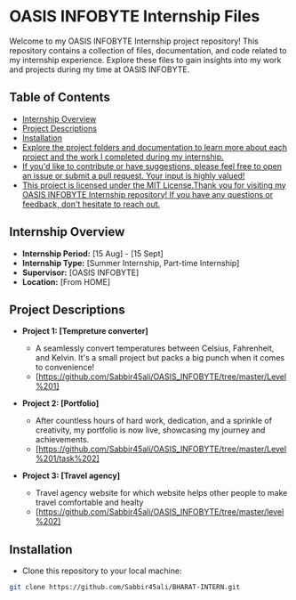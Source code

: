 # OASIS INFOBYTE Internship Files

Welcome to my OASIS INFOBYTE Internship project repository! This repository contains a collection of files, documentation, and code related to my internship experience. Explore these files to gain insights into my work and projects during my time at OASIS INFOBYTE.

## Table of Contents

- [Internship Overview](#internship-overview)
- [Project Descriptions](#project-descriptions)
- [Installation](#installation)
- [Explore the project folders and documentation to learn more about each project and the work I completed during my internship.](#usage)
- [If you'd like to contribute or have suggestions, please feel free to open an issue or submit a pull request. Your input is highly valued!](#contributing)
- [This project is licensed under the MIT License.Thank you for visiting my OASIS INFOBYTE Internship repository! If you have any questions or feedback, don't hesitate to reach out.](#license)

## Internship Overview

- **Internship Period:** [15 Aug] - [15 Sept]
- **Internship Type:** [Summer Internship, Part-time Internship]
- **Supervisor:** [OASIS INFOBYTE]
- **Location:** [From HOME]

## Project Descriptions

- **Project 1: [Tempreture converter]**
  - A seamlessly convert temperatures between Celsius, Fahrenheit, and Kelvin. It's a small project but packs a big punch when it comes to convenience!
  - [https://github.com/Sabbir45ali/OASIS_INFOBYTE/tree/master/Level%201]

- **Project 2: [Portfolio]**
  - After countless hours of hard work, dedication, and a sprinkle of creativity, my portfolio is now live, showcasing my journey and achievements.
  - [https://github.com/Sabbir45ali/OASIS_INFOBYTE/tree/master/Level%201/task%202]

- **Project 3: [Travel agency]**
  - Travel agency website for which website helps other people to make travel comfortable and healty 
  - [https://github.com/Sabbir45ali/OASIS_INFOBYTE/tree/master/level%202]

## Installation

- Clone this repository to your local machine:

```bash
git clone https://github.com/Sabbir45ali/BHARAT-INTERN.git

